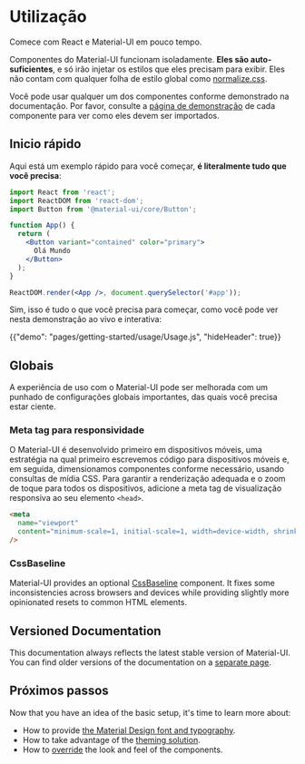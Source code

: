 # Utilização

<p class="description">Comece com React e Material-UI em pouco tempo.</p>

Componentes do Material-UI funcionam isoladamente. **Eles são auto-suficientes**, e só irão injetar os estilos que eles precisam para exibir. Eles não contam com qualquer folha de estilo global como [normalize.css](https://github.com/necolas/normalize.css/).

Você pode usar qualquer um dos componentes conforme demonstrado na documentação. Por favor, consulte a [página de demonstração](/components/buttons/) de cada componente para ver como eles devem ser importados.

## Inicio rápido

Aqui está um exemplo rápido para você começar, **é literalmente tudo que você precisa**:

```jsx
import React from 'react';
import ReactDOM from 'react-dom';
import Button from '@material-ui/core/Button';

function App() {
  return (
    <Button variant="contained" color="primary">
      Olá Mundo
    </Button>
  );
}

ReactDOM.render(<App />, document.querySelector('#app'));
```

Sim, isso é tudo o que você precisa para começar, como você pode ver nesta demonstração ao vivo e interativa:

{{"demo": "pages/getting-started/usage/Usage.js", "hideHeader": true}}

## Globais

A experiência de uso com o Material-UI pode ser melhorada com um punhado de configurações globais importantes, das quais você precisa estar ciente.

### Meta tag para responsividade

O Material-UI é desenvolvido primeiro em dispositivos móveis, uma estratégia na qual primeiro escrevemos código para dispositivos móveis e, em seguida, dimensionamos componentes conforme necessário, usando consultas de mídia CSS. Para garantir a renderização adequada e o zoom de toque para todos os dispositivos, adicione a meta tag de visualização responsiva ao seu elemento `<head>`.

```html
<meta
  name="viewport"
  content="minimum-scale=1, initial-scale=1, width=device-width, shrink-to-fit=no"
/>
```

### CssBaseline

Material-UI provides an optional [CssBaseline](/components/css-baseline/) component. It fixes some inconsistencies across browsers and devices while providing slightly more opinionated resets to common HTML elements.

## Versioned Documentation

This documentation always reflects the latest stable version of Material-UI. You can find older versions of the documentation on a [separate page](/versions/).

## Próximos passos

Now that you have an idea of the basic setup, it's time to learn more about:

- How to provide [the Material Design font and typography](/components/typography/).
- How to take advantage of the [theming solution](/customization/themes/).
- How to [override](/customization/components/) the look and feel of the components.